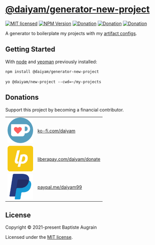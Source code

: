 [@daiyam/generator-new-project](https://github.com/daiyam/generator-new-project)
================================================================================

[![MIT licensed](https://img.shields.io/badge/license-MIT-blue.svg)](./LICENSE)
[![NPM Version](https://img.shields.io/npm/v/@daiyam/generator-new-project.svg?colorB=green)](https://www.npmjs.com/package/@daiyam/generator-new-project)
[![Donation](https://img.shields.io/badge/donate-ko--fi-green)](https://ko-fi.com/daiyam)
[![Donation](https://img.shields.io/badge/donate-liberapay-green)](https://liberapay.com/daiyam/donate)
[![Donation](https://img.shields.io/badge/donate-paypal-green)](https://paypal.me/daiyam99)

A generator to boilerplate my projects with my [artifact configs](https://github.com/daiyam/artifact-configs).

Getting Started
---------------

With [node](https://nodejs.org) and [yeoman](https://yeoman.io) previously installed:

	npm install @daiyam/generator-new-project

    yo @daiyam/new-project --cwd=~/my-projects

Donations
---------

Support this project by becoming a financial contributor.

<table>
    <tr>
        <td><img src="https://raw.githubusercontent.com/daiyam/assets/master/icons/256/funding_kofi.png" alt="Ko-fi" width="80px" height="80px"></td>
        <td><a href="https://ko-fi.com/daiyam" target="_blank">ko-fi.com/daiyam</a></td>
    </tr>
    <tr>
        <td><img src="https://raw.githubusercontent.com/daiyam/assets/master/icons/256/funding_liberapay.png" alt="Liberapay" width="80px" height="80px"></td>
        <td><a href="https://liberapay.com/daiyam/donate" target="_blank">liberapay.com/daiyam/donate</a></td>
    </tr>
    <tr>
        <td><img src="https://raw.githubusercontent.com/daiyam/assets/master/icons/256/funding_paypal.png" alt="PayPal" width="80px" height="80px"></td>
        <td><a href="https://paypal.me/daiyam99" target="_blank">paypal.me/daiyam99</a></td>
    </tr>
</table>

License
-------

Copyright &copy; 2021-present Baptiste Augrain

Licensed under the [MIT license](https://opensource.org/licenses/MIT).
